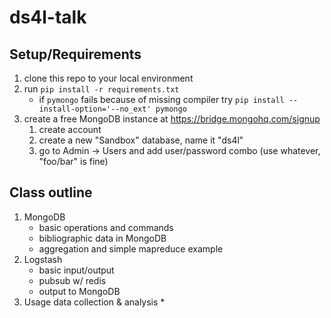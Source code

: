 ds4l-talk
=========

Setup/Requirements
------------------
1. clone this repo to your local environment
2. run `pip install -r requirements.txt`
   * if `pymongo` fails because of missing compiler try `pip install --install-option='--no_ext' pymongo`
3. create a free MongoDB instance at https://bridge.mongohq.com/signup
   1. create account
   2. create a new "Sandbox" database, name it "ds4l"
   3. go to Admin -> Users and add user/password combo (use whatever, "foo/bar" is fine)


Class outline
-------------
1. MongoDB
   * basic operations and commands
   * bibliographic data in MongoDB
   * aggregation and simple mapreduce example
2. Logstash
   * basic input/output
   * pubsub w/ redis
   * output to MongoDB
3. Usage data collection & analysis
   * 
